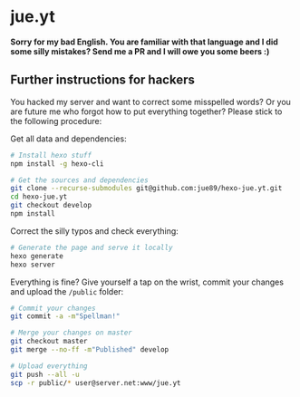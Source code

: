 # jue.yt

**Sorry for my bad English. You are familiar with that language and I did some silly mistakes? Send me a PR and I will owe you some beers :)**

## Further instructions for hackers

You hacked my server and want to correct some misspelled words? Or you are future me who forgot how to put everything together? Please stick to the following procedure:

Get all data and dependencies:

``` sh
# Install hexo stuff
npm install -g hexo-cli

# Get the sources and dependencies
git clone --recurse-submodules git@github.com:jue89/hexo-jue.yt.git
cd hexo-jue.yt
git checkout develop
npm install
```

Correct the silly typos and check everything:

``` sh
# Generate the page and serve it locally
hexo generate
hexo server
```

Everything is fine? Give yourself a tap on the wrist, commit your changes and upload the ```/public``` folder:

``` sh
# Commit your changes
git commit -a -m"Spellman!"

# Merge your changes on master
git checkout master
git merge --no-ff -m"Published" develop

# Upload everything
git push --all -u
scp -r public/* user@server.net:www/jue.yt
```
